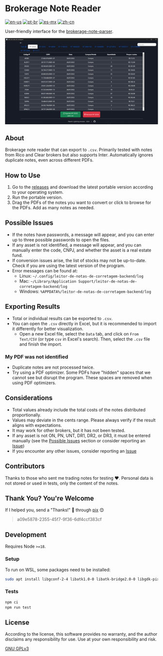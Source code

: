 # Brokerage Note Reader

[![en-us](https://img.shields.io/badge/lang-en-red.svg)](https://github.com/planetsLightningArrester/leitor-de-notas-de-corretagem/blob/electron/README.md)
[![pt-br](https://img.shields.io/badge/lang-pt--br-green.svg)](https://github.com/planetsLightningArrester/leitor-de-notas-de-corretagem/blob/electron/README.en-us.md)
[![es-mx](https://img.shields.io/badge/lang-es-yellow.svg)](https://github.com/planetsLightningArrester/leitor-de-notas-de-corretagem/blob/electron/README.es-mx.md)
[![zh-cn](https://img.shields.io/badge/lang-es-yellow.svg)](https://github.com/planetsLightningArrester/leitor-de-notas-de-corretagem/blob/electron/README.zh-cn.md)

User-friendly interface for the [brokerage-note-parser](https://www.npmjs.com/package/parser-de-notas-de-corretagem).

![alt](./art/demo.png)

## About
Brokerage note reader that can export to `.csv`. Primarily tested with notes from Rico and Clear brokers but also supports Inter. Automatically ignores duplicate notes, even across different PDFs.

## How to Use
1. Go to the [releases](https://github.com/planetsLightningArrester/leitor-de-notas-de-corretagem/releases) and download the latest portable version according to your operating system.
2. Run the portable version.
3. Drag the PDFs of the notes you want to convert or click to browse for the PDFs. Add as many notes as needed.

## Possible Issues
- If the notes have passwords, a message will appear, and you can enter up to three possible passwords to open the files.
- If any asset is not identified, a message will appear, and you can manually enter the code, CNPJ, and whether the asset is a real estate fund.
- If conversion issues arise, the list of stocks may not be up-to-date. Check if you are using the latest version of the program.
- Error messages can be found at:
  - Linux: `~/.config/leitor-de-notas-de-corretagem-backend/log`
  - Mac: `~/Library/Application Support/leitor-de-notas-de-corretagem-backend/log`
  - Windows: `%APPDATA%/leitor-de-notas-de-corretagem-backend/log`

## Exporting Results
- Total or individual results can be exported to `.csv`.
- You can open the `.csv` directly in Excel, but it is recommended to import it differently for better visualization.
   - Open a new Excel file, select the `Data` tab, and click on `From Text/CSV` (or type `csv` in Excel's search). Then, select the `.csv` file and finish the import.

### My PDF was not identified
- Duplicate notes are not processed twice.
- Try using a PDF optimizer. Some PDFs have "hidden" spaces that we cannot see but disrupt the program. These spaces are removed when using PDF optimizers.

## Considerations
- Total values already include the total costs of the notes distributed proportionally.
- Values may deviate in the cents range. Please always verify if the result aligns with expectations.
- It may work for other brokers, but it has not been tested.
- If any asset is not ON, PN, UNT, DR1, DR2, or DR3, it must be entered manually (see the [Possible Issues](#possible-issues) section or consider reporting an [Issue](https://github.com/planetsLightningArrester/leitor-de-notas-de-corretagem/issues))
- If you encounter any other issues, consider reporting an [Issue](https://github.com/planetsLightningArrester/leitor-de-notas-de-corretagem/issues)

## Contributors
Thanks to those who sent me trading notes for testing ❤️. Personal data is not stored or used in tests, only the content of the notes.

## Thank You? You're Welcome
If I helped you, send a "Thanks!" 👋 through [pix](https://www.bcb.gov.br/en/financialstability/pix_en) 😊
> a09e5878-2355-45f7-9f36-6df4ccf383cf

## Development

Requires Node `>=18`.

### Setup
To run on WSL, some packages need to be installed:

```bash
sudo apt install libgconf-2-4 libatk1.0-0 libatk-bridge2.0-0 libgdk-pixbuf2.0-0 libgtk-3-0 libgbm-dev libnss3-dev libxss-dev libasound2 zip
```

### Tests

```bash
npm ci
npm run test
```

## License

According to the license, this software provides no warranty, and the author disclaims any responsibility for use. Use at your own responsibility and risk.

[GNU GPLv3](https://choosealicense.com/licenses/gpl-3.0/)